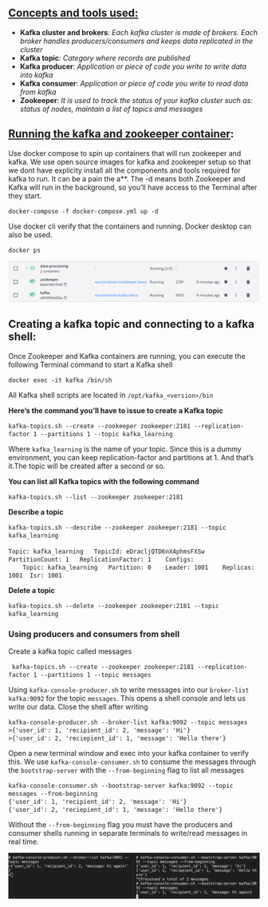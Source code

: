 ## [Concepts and tools used:](https://towardsdatascience.com/how-to-install-apache-kafka-using-docker-the-easy-way-4ceb00817d8b)
- **Kafka cluster and brokers**: *Each kafka cluster is made of brokers. Each broker handles producers/consumers and keeps data replicated in the cluster*
- **Kafka topic**: *Category where records are published*
- **Kafka producer**: *Application or piece of code you write to write data into kafka*
- **Kafka consumer**: *Application or piece of code you write to read data from kafka*
- **Zookeeper**: *It is used to track the status of your kafka cluster such as: status of nodes, maintain a list of topics and messages*

## [Running the kafka and zookeeper container](https://kafka.apache.org/documentation/#quickstart):
Use docker compose to spin up containers that will run zookeeper and kafka. We use open source images for kafka and zookeeper setup so that we dont have explicity install all the components and tools required for kafka to run. It can be a pain the a**. The -d means both Zookeeper and Kafka will run in the background, so you’ll have access to the Terminal after they start.
```
docker-compose -f docker-compose.yml up -d
```
Use docker cli verify that the containers and running. Docker desktop can also be used.
```
docker ps
```

![Alt text](/assets/docker-desktop.png)

## Creating a kafka topic and connecting to a kafka shell:
Once Zookeeper and Kafka containers are running, you can execute the following Terminal command to start a Kafka shell
```
docker exec -it kafka /bin/sh
```

All Kafka shell scripts are located in `/opt/kafka_<version>/bin`

**Here’s the command you’ll have to issue to create a Kafka topic**
```
kafka-topics.sh --create --zookeeper zookeeper:2181 --replication-factor 1 --partitions 1 --topic kafka_learning
```
Where `kafka_learning` is the name of your topic. Since this is a dummy environment, you can keep replication-factor and partitions at 1. And that’s it.The topic will be created after a second or so. 

**You can list all Kafka topics with the following command**

```
kafka-topics.sh --list --zookeeper zookeeper:2181
```
**Describe a topic**

```
kafka-topics.sh --describe --zookeeper zookeeper:2181 --topic kafka_learning

Topic: kafka_learning	TopicId: eDracljQTD6nX4phmsFXSw	PartitionCount: 1	ReplicationFactor: 1	Configs:
	Topic: kafka_learning	Partition: 0	Leader: 1001	Replicas: 1001	Isr: 1001
```

**Delete a topic**

```
kafka-topics.sh --delete --zookeeper zookeeper:2181 --topic kafka_learning
```

### Using producers and consumers from shell

Create a kafka topic called messages

```
 kafka-topics.sh --create --zookeeper zookeeper:2181 --replication-factor 1 --partitions 1 --topic messages
```

Using `kafka-console-producer.sh` to write messages into our `broker-list` `kafka:9092` for the topic `messages`. This opens a shell console and lets us write our data. Close the shell after writing

```
kafka-console-producer.sh --broker-list kafka:9092 --topic messages
>{'user_id': 1, 'recipient_id': 2, 'message': 'Hi'}
>{'user_id': 2, 'reciepient_id': 1, 'message': 'Hello there'}
```

Open a new terminal window and exec into your kafka container to verify this. We use `kafka-console-consumer.sh` to consume the messages through the `bootstrap-server` with the `--from-beginning` flag to list all messages

```
kafka-console-consumer.sh --bootstrap-server kafka:9092 --topic messages --from-beginning
{'user_id': 1, 'recipient_id': 2, 'message': 'Hi'}
{'user_id': 2, 'reciepient_id': 1, 'message': 'Hello there'}
```

Without the `--from-beginning` flag you must have the producers and consumer shells running in separate terminals to write/read messages in real time. 

![Alt text](/assets/producer-consumer.png)
